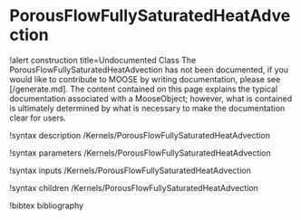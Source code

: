 <!-- MOOSE Documentation Stub: Remove this when content is added. -->

# PorousFlowFullySaturatedHeatAdvection

!alert construction title=Undocumented Class
The PorousFlowFullySaturatedHeatAdvection has not been documented, if you would like to contribute to MOOSE by
writing documentation, please see [/generate.md]. The content contained on this page explains
the typical documentation associated with a MooseObject; however, what is contained is ultimately
determined by what is necessary to make the documentation clear for users.

!syntax description /Kernels/PorousFlowFullySaturatedHeatAdvection

!syntax parameters /Kernels/PorousFlowFullySaturatedHeatAdvection

!syntax inputs /Kernels/PorousFlowFullySaturatedHeatAdvection

!syntax children /Kernels/PorousFlowFullySaturatedHeatAdvection

!bibtex bibliography
